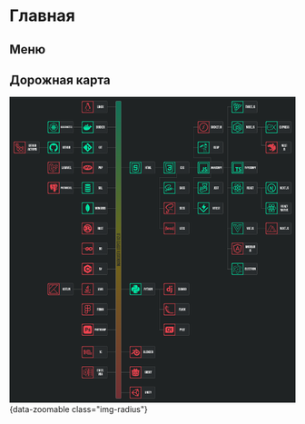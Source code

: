 # Главная

## Меню

<script setup>
import TileGrid from './.vitepress/components/TileGrid.vue'

const tiles = [
  {
    title: 'VitePress',
    icon: '/logos/vitepress-logo.svg',
    description: 'Генератор статических сайтов, используемый для создания документации',
    link: '/vitepress/page_1',
  },  {
    title: 'Jest',
    icon: '/logos/jest-logo.svg',
    description: 'Фреймворк для тестирования JavaScript',
    link: '/jest/page_1',
  },
  {
    title: 'GSAP',
    icon: '/logos/gsap-logo.svg',
    description: 'Библиотека JavaScript для высокопроизводительной анимации',
    link: '/gsap/page_1',
  },
  {
    title: 'Socket.io',
    icon: '/logos/socketio-logo.svg',
    description: 'Библиотека JavaScript для веб-приложений и обмена данными в реальном времени',
    link: '/socketio/page_1',
  },
]
</script>

<TileGrid :tiles="tiles" />

## Дорожная карта

![road_map](/images/road_map.png){data-zoomable class="img-radius"}
